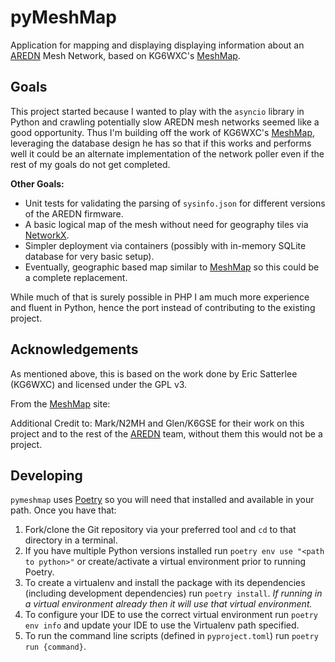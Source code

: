 pyMeshMap
=========

Application for mapping and displaying displaying information about an
[AREDN](https://arednmesh.org/) Mesh Network, based on KG6WXC's
[MeshMap](https://gitlab.kg6wxc.net/mesh/meshmap).

Goals
-----

This project started because I wanted to play with the `asyncio` library in
Python and crawling potentially slow AREDN mesh networks seemed like a good
opportunity.  Thus I'm building off the work of KG6WXC's
[MeshMap](https://gitlab.kg6wxc.net/mesh/meshmap), leveraging the database
design he has so that if this works and performs well it could be an alternate
implementation of the network poller even if the rest of my goals do not get
completed.

**Other Goals:**

* Unit tests for validating the parsing of `sysinfo.json` for different versions
of the AREDN firmware.
* A basic logical map of the mesh without need for geography tiles via
[NetworkX](https://networkx.github.io/documentation/stable/index.html).
* Simpler deployment via containers (possibly with in-memory SQLite database for
very basic setup).
* Eventually, geographic based map similar to
[MeshMap](https://gitlab.kg6wxc.net/mesh/meshmap) so this could be a complete
replacement.

While much of that is surely possible in PHP I am much more experience and
fluent in Python, hence the port instead of contributing to the existing
project.


Acknowledgements
----------------

As mentioned above, this is based on the work done by Eric Satterlee (KG6WXC)
and licensed under the GPL v3.

From the [MeshMap](https://gitlab.kg6wxc.net/mesh/meshmap) site:

Additional Credit to: Mark/N2MH and Glen/K6GSE for their work on this project
and to the rest of the [AREDN](https://arednmesh.org/) team, without them this
would not be a project.


Developing
----------

`pymeshmap` uses [Poetry](https://python-poetry.org/) so you will
need that installed and available in your path.  Once you have that:

1. Fork/clone the Git repository via your preferred tool and `cd` to that
directory in a terminal.
2. If you have multiple Python versions installed run `poetry env use "<path to
python>"`
or create/activate a virtual environment prior to running Poetry.
3. To create a virtualenv and install the package with its dependencies
(including development dependencies) run `poetry install`.  *If running in a
virtual environment already then it will use that virtual environment.*
4. To configure your IDE to use the correct virtual environment run `poetry env
info` and update your IDE to use the Virtualenv path specified.
5. To run the command line scripts (defined in `pyproject.toml`) run `poetry run
{command}`.
